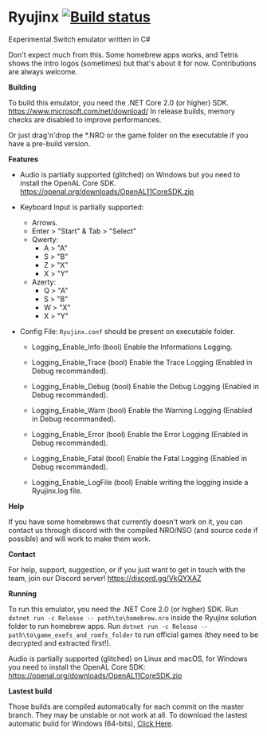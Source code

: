 # Ryujinx [![Build status](https://ci.appveyor.com/api/projects/status/ssg4jwu6ve3k594s?svg=true)](https://ci.appveyor.com/project/gdkchan/ryujinx)

Experimental Switch emulator written in C#

Don't expect much from this. Some homebrew apps works, and Tetris shows the intro logos (sometimes) but that's about it for now.
Contributions are always welcome.

**Building**

To build this emulator, you need the .NET Core 2.0 (or higher) SDK. https://www.microsoft.com/net/download/
In release builds, memory checks are disabled to improve performances.

Or just drag'n'drop the *.NRO or the game folder on  the executable if you have a pre-build version.

**Features**

 - Audio is partially supported (glitched) on Windows but you need to install the OpenAL Core SDK.
https://openal.org/downloads/OpenAL11CoreSDK.zip

 - Keyboard Input is partially supported:
   - Arrows.
   - Enter > "Start" & Tab > "Select"
   - Qwerty: 
     - A > "A"
     - S > "B"
     - Z > "X"
     - X > "Y"
   - Azerty:
     - Q > "A"
     - S > "B"
     - W > "X"
     - X > "Y" 

 - Config File: `Ryujinx.conf` should be present on executable folder.
   - Logging_Enable_Info (bool)
   Enable the Informations Logging.

   - Logging_Enable_Trace (bool)
   Enable the Trace Logging (Enabled in Debug recommanded).

   - Logging_Enable_Debug (bool)
   Enable the Debug Logging (Enabled in Debug recommanded).

   - Logging_Enable_Warn (bool)
   Enable the Warning Logging (Enabled in Debug recommanded).

   - Logging_Enable_Error (bool)
   Enable the Error Logging (Enabled in Debug recommanded).

   - Logging_Enable_Fatal (bool)
   Enable the Fatal Logging (Enabled in Debug recommanded).

   - Logging_Enable_LogFile (bool)
   Enable writing the logging inside a Ryujinx.log file.

**Help**

If you have some homebrews that currently doesn't work on it, you can contact us through discord with the compiled NRO/NSO (and source code if possible) and will work to make them work.

**Contact**

For help, support, suggestion, or if you just want to get in touch with the team, join our Discord server!
https://discord.gg/VkQYXAZ

**Running**

To run this emulator, you need the .NET Core 2.0 (or higher) SDK.
Run `dotnet run -c Release -- path\to\homebrew.nro` inside the Ryujinx solution folder to run homebrew apps.
Run `dotnet run -c Release -- path\to\game_exefs_and_romfs_folder` to run official games (they need to be decrypted and extracted first!).

Audio is partially supported (glitched) on Linux and macOS, for Windows you need to install the OpenAL Core SDK:
https://openal.org/downloads/OpenAL11CoreSDK.zip

**Lastest build**

Those builds are compiled automatically for each commit on the master branch. They may be unstable or not work at all.
To download the lastest automatic build for Windows (64-bits), [Click Here](https://ci.appveyor.com/api/projects/gdkchan/ryujinx/artifacts/ryujinx_lastest_unstable.zip).
